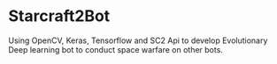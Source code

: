 # Starcraft2Bot
Using OpenCV, Keras, Tensorflow and SC2 Api to develop Evolutionary Deep learning bot to conduct space warfare on  other bots.

